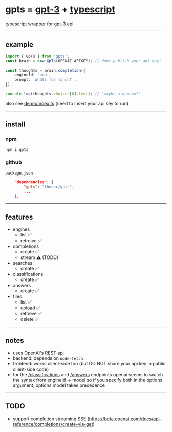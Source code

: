 # gpts = [gpt-3](https://openai.com/blog/openai-api/) + [typescript](https://www.typescriptlang.org/)

typescript wrapper for gpt-3 api

---

## example

```ts
import { GpTs } from 'gpts';
const brain = new GpTs(OPENAI_APIKEY); // dont publish your api key!

const thoughts = brain.completion({
	engineId: 'ada',
	prompt: 'whats for lunch?',
});

console.log(thoughts.choices[0].text); // "maybe a banana?"
```

also see [demo/index.ts](https://github.com/thencc/gpts/blob/main/demo/index.ts) (need to insert your api key to run)

---

## install

### npm

`npm i gpts`

### github

`package.json`

```json
	"dependencies": {
		"gpts": "thencc/gpts",
		...
	},
```

---

## features

-   engines
    -   list ✅
    -   retreive ✅
-   completions
    -   create ✅
    -   stream ⚠️ (TODO)
-   searches
    -   create ✅
-   classifications
    -   create ✅
-   answers
    -   create ✅
-   files
    -   list ✅
    -   upload ✅
    -   retrieve ✅
    -   delete ✅

---

## notes

-   uses OpenAI's REST api
-   backend: depends on `node-fetch`
-   frontend: works client-side too (but DO NOT share your api key in public client-side code)
-   for the [/classifications](https://beta.openai.com/docs/api-reference/classifications/create) and [/answers](https://beta.openai.com/docs/api-reference/answers/create) endpoints openai seems to switch the syntax from engineId -> model so if you specify both in the options argument, options.model takes precedence

---

## TODO

-   support completion streaming SSE (https://beta.openai.com/docs/api-reference/completions/create-via-get)

